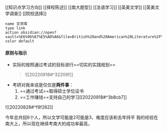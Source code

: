 [[知识点学习方向]]
[[择校陈述]]
[[南大题型]]
[[法语学习]]
[[英美文学]]
[[英美文学调查]]
[[院校选择]]
```button
name 文学库
type link
action obsidian://open?vault=%E6%96%87%E5%AD%A6&file=British%20and%20American%20Literature%2F%E7%A0%94%E7%A9%B6%E6%96%B9%E6%B3%95
color default
```


#### 原则与指示
- 实际的按照通过考试的目标进行==切实的实践规划==
	>![[20220918#^32206f]]
- 考研对我来说是仅仅是**两件事**：
	1. ==通过考试==取得硕士学位证书 
	2. ==工作赚钱==支持自己的学习[[20220918#^3b8cb7]]


![[20220828#^f9f262]]

今年总共招6个人，所以文学可能是2可能是3，难度应该和去年持平
我的经验在南大上，所以现在继续考南大的成功率最高，
